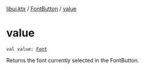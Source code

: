 [libui.ktx](../README.md) / [FontButton](README.md) / [value](value.md)

# value

`val value: `[`Font`](../../libui.ktx.draw/-font/README.md)

Returns the font currently selected in the FontButton.
